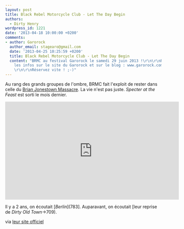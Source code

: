 ```yaml
---
layout: post
title: Black Rebel Motorcycle Club - Let The Day Begin
authors:
  - Dirty Henry
wordpress_id: 1221
date: '2013-04-18 10:00:00 +0200'
comments:
- author: Garorock
  author_email: stagearo@gmail.com
  date: '2013-04-25 10:25:59 +0200'
  title: Black Rebel Motorcycle Club - Let The Day Begin
  content: "BRMC au festival Garorock le samedi 29 juin 2013 !\r\n\r\nRetrouvez toutes
    les infos sur le site du Garorock et sur le blog : www.garorock.com & www.garorock.com/blog
    \r\n\r\nRéservez vite ! ;-)"
---
```

Au rang des grands groupes de l'ombre, BRMC fait l'exploit de rester dans celle du [Brian Jonestown Massacre](309). La vie n'est pas juste. *Specter at the Feast* est sorti le mois dernier.

<iframe width="560" height="315" src="http://www.youtube.com/embed/mmtQwtcaqLM" frameborder="0" allowfullscreen></iframe>

Il y a 2 ans, on écoutait [*Berlin*](783]. Auparavant, on écoutait [leur reprise de *Dirty Old Town*->709).

via [leur site officiel](http://blackrebelmotorcycleclub.com/)
